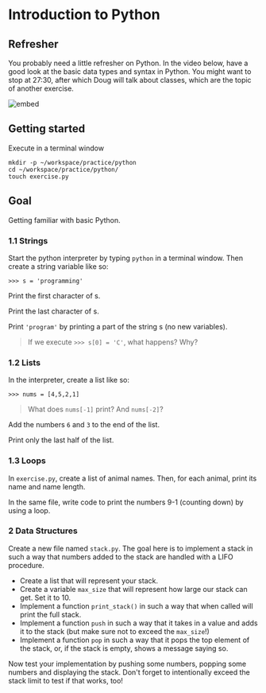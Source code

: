 # Introduction to Python

## Refresher

You probably need a little refresher on Python. In the video below, have a good look at the basic data types and syntax in Python. You might want to stop at 27:30, after which Doug will talk about classes, which are the topic of another exercise.

![embed](https://www.youtube.com/embed/8xCzjOnfQbw)

## Getting started

Execute in a terminal window

    mkdir -p ~/workspace/practice/python
    cd ~/workspace/practice/python/
    touch exercise.py

## Goal

Getting familiar with basic Python.

### 1.1 Strings

Start the python interpreter by typing `python` in a terminal window. Then create a string variable like so:

    >>> s = 'programming'

Print the first character of s.

Print the last character of s.

Print `'program'` by printing a part of the string s (no new variables).

> If we execute `>>> s[0] = 'C'`, what happens? Why?

### 1.2 Lists

In the interpreter, create a list like so:

    >>> nums = [4,5,2,1]

> What does `nums[-1]` print? And `nums[-2]`?

Add the numbers `6` and `3` to the end of the list.

Print only the last half of the list.

### 1.3 Loops

In `exercise.py`, create a list of animal names. Then, for each animal, print its name and name length.

In the same file, write code to print the numbers 9-1 (counting down) by using a loop.

### 2 Data Structures

Create a new file named `stack.py`. The goal here is to implement a stack in such a way that numbers added to the stack are handled with a LIFO procedure.

- Create a list that will represent your stack.
- Create a variable `max_size` that will represent how large our stack can get. Set it to 10.
- Implement a function `print_stack()` in such a way that when called will print the full stack.
- Implement a function `push` in such a way that it takes in a value and adds it to the stack (but make sure not to exceed the `max_size`!)
- Implement a function `pop` in such a way that it pops the top element of the stack, or, if the stack is empty, shows a message saying so.

Now test your implementation by pushing some numbers, popping some numbers and displaying the stack. Don't forget to intentionally exceed the stack limit to test if that works, too!
